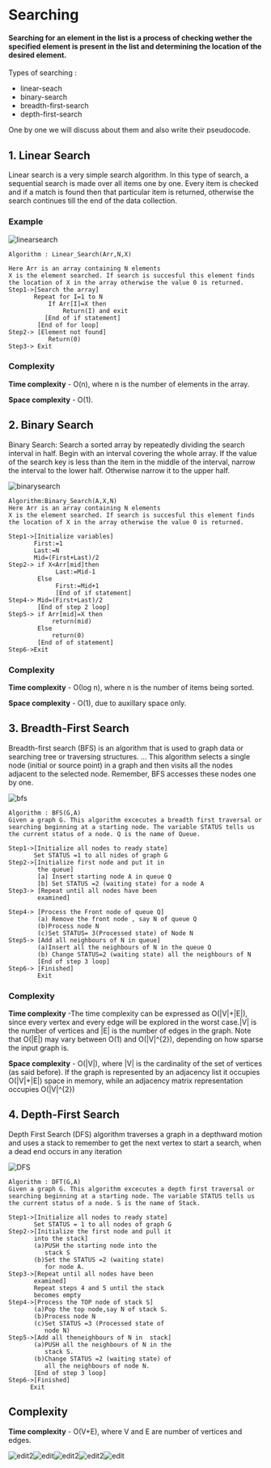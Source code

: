 # Searching
#### Searching for an element in the list is a process of checking wether the specified element is present in the list and determining the location of the desired element.

Types of searching :

* linear-seach
* binary-search
* breadth-first-search
* depth-first-search

One by one we will discuss about them and also write their pseudocode.

## 1. Linear Search

Linear search is a very simple search algorithm. In this type of search, a sequential search is made over all items one by one. Every item is checked and if a match is found then that particular item is returned, otherwise the search continues till the end of the data collection.

### Example
![linearsearch](https://www.tutorialspoint.com/data_structures_algorithms/images/linear_search.gif)


    Algorithm : Linear_Search(Arr,N,X)

    Here Arr is an array containing N elements
    X is the element searched. If search is succesful this element finds the location of X in the array otherwise the value 0 is returned.
    Step1->[Search the array]
           Repeat for I=1 to N
               If Arr[I]=X then
                   Return(I) and exit
              [End of if statement]
            [End of for loop]
    Step2-> [Element not found]
               Return(0)
    Step3-> Exit          

### Complexity
**Time complexity** - O(n), where n is the number of elements in the array.

**Space complexity** - O(1). 


## 2. Binary Search

Binary Search: Search a sorted array by repeatedly dividing the search interval in half. Begin with an interval covering the whole array. If the value of the search key is less than the item in the middle of the interval, narrow the interval to the lower half. Otherwise narrow it to the upper half.

![binarysearch](https://www.geeksforgeeks.org/wp-content/uploads/Binary-Search.png)

    Algorithm:Binary_Search(A,X,N)
    Here Arr is an array containing N elements
    X is the element searched. If search is succesful this element finds the location of X in the array otherwise the value 0 is returned.

    Step1->[Initialize variables]
           First:=1
           Last:=N
           Mid=(First+Last)/2
    Step2-> if X<Arr[mid]then
                 Last:=Mid-1
            Else
                 First:=Mid+1
                 [End of if statement]
    Step4-> Mid=(First+Last)/2
            [End of step 2 loop]          
    Step5-> if Arr[mid]=X then
                return(mid)
            Else
                return(0)
            [End of of statement]
    Step6->Exit                

### Complexity
**Time complexity** - О(log n), where n is the number of items being sorted.

**Space complexity** - O(1), due to auxillary space only.

## 3. Breadth-First Search
Breadth-first search (BFS) is an algorithm that is used to graph data or searching tree or traversing structures. ... This algorithm selects a single node (initial or source point) in a graph and then visits all the nodes adjacent to the selected node. Remember, BFS accesses these nodes one by one.

![bfs](https://i1.wp.com/algorithms.tutorialhorizon.com/files/2015/05/Graph-BFS.gif)

    Algorithm : BFS(G,A)
    Given a graph G. This algorithm excecutes a breadth first traversal or searching beginning at a starting node. The variable STATUS tells us the current status of a node. Q is the name of Queue.

    Step1->[Initialize all nodes to ready state]
           Set STATUS =1 to all nides of graph G
    Step2->[Initialize first node and put it in
            the queue]
            [a] Insert starting node A in queue Q
            [b] Set STATUS =2 (waiting state) for a node A
    Step3-> [Repeat until all nodes have been
            examined]

    Step4-> [Process the Front node of queue Q]
            (a) Remove the front node , say N of queue Q
            (b)Process node N
            (c)Set STATUS= 3(Processed state) of Node N
    Step5-> [Add all neighbours of N in queue]
            (a)Insert all the neighbours of N in the queue Q
            (b) Change STATUS=2 (waiting state) all the neighbours of N
            [End of step 3 loop]
    Step6-> [Finished]
            Exit                    

### Complexity
**Time complexity** -The time complexity can be expressed as O(|V|+|E|), since every vertex and every edge will be explored in the worst case.|V| is the number of vertices and |E| is the number of edges in the graph. Note that O(|E|) may vary between O(1) and O(|V|^{2}), depending on how sparse the input graph is.

**Space complexity** - O(|V|), where |V| is the cardinality of the set of vertices (as said before). If the graph is represented by an adjacency list it occupies O(|V|+|E|) space in memory, while an adjacency matrix representation occupies O(|V|^{2})            

## 4. Depth-First Search
Depth First Search (DFS) algorithm traverses a graph in a depthward motion and uses a stack to remember to get the next vertex to start a search, when a dead end occurs in any iteration

![DFS](https://www.codesdope.com/staticroot/images/algorithm/dfs.gif)

    Algorithm : DFT(G,A)
    Given a graph G. This algorithm excecutes a depth first traversal or searching beginning at a starting node. The variable STATUS tells us the current status of a node. S is the name of Stack.
    
    Step1->[Initialize all nodes to ready state]
           Set STATUS = 1 to all nodes of graph G
    Step2->[Initialize the first node and pull it 
           into the stack]
           (a)PUSH the starting node into the  
              stack S
           (b)Set the STATUS =2 (waiting state)
              for node A.
    Step3->[Repeat until all nodes have been
           examined]
           Repeat steps 4 and 5 until the stack 
           becomes empty
    Step4->[Process the TOP node of stack S]
           (a)Pop the top node,say N of stack S.
           (b)Process node N
           (c)Set STATUS =3 (Processed state of
              node N)
    Step5->[Add all theneighbours of N in  stack]
           (a)PUSH all the neighbours of N in the
              stack S.
           (b)Change STATUS =2 (waiting state) of 
              all the neighbours of node N.
           [End of step 3 loop]
    Step6->[Finished]
          Exit


## Complexity
**Time complexity** - O(V+E), where V and E are number of vertices and edges.
                   
![edit2](https://img.shields.io/static/v1?label=topic&message=Algoritm&color=orange)![edit](https://img.shields.io/github/languages/top/vaibhavpratapsingh22/Courses)![edit2](https://img.shields.io/static/v1?label=madeby&message=Vaibhav&color=<COLOR>)![edit2](https://img.shields.io/static/v1?label=reviewer&message=Udey&color=<COLOR>)![edit](https://img.shields.io/static/v1?label=PRs&message=Welcome&color=<COLOR>)
